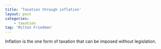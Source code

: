 ```yaml
---
title: 'Taxation through inflation'
layout: post
categories:
    - taxation
tag: 'Milton Friedman'
---
```


Inflation is the one form of taxation that can be imposed without legislation.